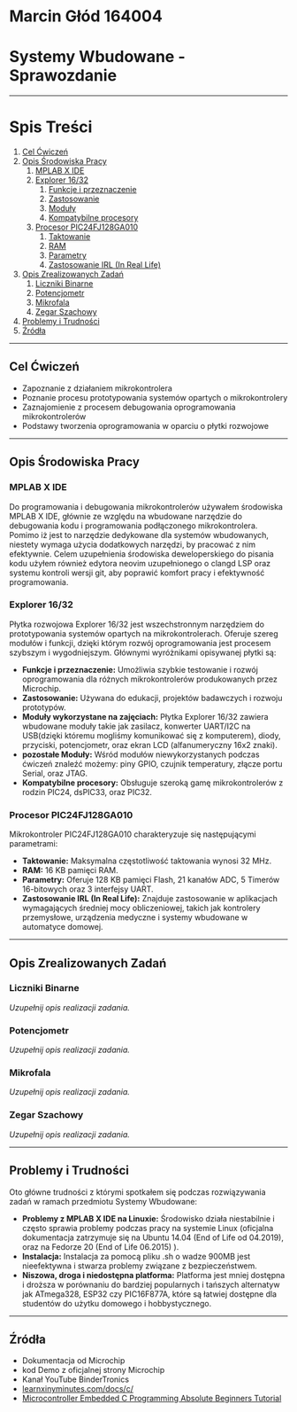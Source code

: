# Marcin Głód 164004
# Systemy Wbudowane - Sprawozdanie

---
# Spis Treści

1. [Cel Ćwiczeń](#cel-ćwiczeń)
2. [Opis Środowiska Pracy](#opis-środowiska-pracy)
    1. [MPLAB X IDE](#mplab-x-ide)
    2. [Explorer 16/32](#explorer-1632)
        1. [Funkcje i przeznaczenie](#funkcje-i-przeznaczenie)
        2. [Zastosowanie](#zastosowanie)
        3. [Moduły](#moduły)
        4. [Kompatybilne procesory](#kompatybilne-procesory)
    3. [Procesor PIC24FJ128GA010](#procesor-pic24fj128ga010)
        1. [Taktowanie](#taktowanie)
        2. [RAM](#ram)
        3. [Parametry](#parametry)
        4. [Zastosowanie IRL (In Real Life)](#zastosowanie-irl-in-real-life)
3. [Opis Zrealizowanych Zadań](#opis-zrealizowanych-zadań)
    1. [Liczniki Binarne](#liczniki-binarne)
    2. [Potencjometr](#potencjometr)
    3. [Mikrofala](#mikrofala)
    4. [Zegar Szachowy](#zegar-szachowy)
4. [Problemy i Trudności](#problemy-i-trudności)
5. [Źródła](#źródła)

---

## Cel Ćwiczeń
- Zapoznanie z działaniem mikrokontrolera
- Poznanie procesu prototypowania systemów opartych o mikrokontrolery
- Zaznajomienie z procesem debugowania oprogramowania mikrokontrolerów
- Podstawy tworzenia oprogramowania w oparciu o płytki rozwojowe

---

## Opis Środowiska Pracy
### MPLAB X IDE
Do programowania i debugowania mikrokontrolerów używałem środowiska MPLAB X IDE, głównie ze względu na wbudowane narzędzie do debugowania kodu i programowania podłączonego mikrokontrolera. Pomimo iż jest to narzędzie dedykowane dla systemów wbudowanych, niestety wymaga użycia dodatkowych narzędzi, by pracować z nim efektywnie. Celem uzupełnienia środowiska deweloperskiego do pisania kodu użyłem również edytora neovim uzupełnionego o clangd LSP oraz systemu kontroli wersji git, aby poprawić komfort pracy i efektywność programowania.

### Explorer 16/32
Płytka rozwojowa Explorer 16/32 jest wszechstronnym narzędziem do prototypowania systemów opartych na mikrokontrolerach. Oferuje szereg modułów i funkcji, dzięki którym rozwój oprogramowania jest procesem szybszym i wygodniejszym.
Głównymi wyróżnikami opisywanej płytki są:

- **Funkcje i przeznaczenie:** Umożliwia szybkie testowanie i rozwój oprogramowania dla różnych mikrokontrolerów produkowanych przez Microchip.
- **Zastosowanie:** Używana do edukacji, projektów badawczych i rozwoju prototypów.
- **Moduły wykorzystane na zajęciach:** Płytka Explorer 16/32 zawiera wbudowane moduły takie jak zasilacz, konwerter UART/I2C na USB(dzięki któremu mogliśmy komunikować się z komputerem), diody, przyciski, potencjometr, oraz ekran LCD (alfanumeryczny 16x2 znaki).
- **pozostałe Moduły:** Wśród modułów niewykorzystanych podczas ćwiczeń znaleźć możemy: piny GPIO, czujnik temperatury, złącze portu Serial, oraz JTAG.
- **Kompatybilne procesory:** Obsługuje szeroką gamę mikrokontrolerów z rodzin PIC24, dsPIC33, oraz PIC32.

### Procesor PIC24FJ128GA010
Mikrokontroler PIC24FJ128GA010 charakteryzuje się następującymi parametrami:

- **Taktowanie:** Maksymalna częstotliwość taktowania wynosi 32 MHz.
- **RAM:** 16 KB pamięci RAM.
- **Parametry:** Oferuje 128 KB pamięci Flash, 21 kanałów ADC, 5 Timerów 16-bitowych oraz 3 interfejsy UART.
- **Zastosowanie IRL (In Real Life):** Znajduje zastosowanie w aplikacjach wymagających średniej mocy obliczeniowej, takich jak kontrolery przemysłowe, urządzenia medyczne i systemy wbudowane w automatyce domowej.

---

## Opis Zrealizowanych Zadań
### Liczniki Binarne
*Uzupełnij opis realizacji zadania.*

### Potencjometr
*Uzupełnij opis realizacji zadania.*

### Mikrofala
*Uzupełnij opis realizacji zadania.*

### Zegar Szachowy
*Uzupełnij opis realizacji zadania.*

---

## Problemy i Trudności
Oto główne trudności z którymi spotkałem się podczas rozwiązywania zadań w ramach przedmiotu Systemy Wbudowane:

- **Problemy z MPLAB X IDE na Linuxie:** Środowisko działa niestabilnie i często sprawia problemy podczas pracy na systemie Linux (oficjalna dokumentacja zatrzymuje się na Ubuntu 14.04 (End of Life od 04.2019), oraz na Fedorze 20 (End of Life 06.2015) ).
- **Instalacja:** Instalacja za pomocą pliku .sh o wadze 900MB jest nieefektywna i stwarza problemy związane z bezpieczeństwem.
- **Niszowa, droga i niedostępna platforma:** Platforma jest mniej dostępna i droższa w porównaniu do bardziej popularnych i tańszych alternatyw jak ATmega328, ESP32 czy PIC16F877A, które są łatwiej dostępne dla studentów do użytku domowego i hobbystycznego.

---

## Źródła
- Dokumentacja od Microchip
- kod Demo z oficjalnej strony Microchip
- Kanał YouTube BinderTronics
- [learnxinyminutes.com/docs/c/](https://learnxinyminutes.com/docs/c/)
- [Microcontroller Embedded C Programming Absolute Beginners Tutorial](https://github.com/a5221985/tutorials/blob/master/Embedded_Systems/microcontroller_embedded_c_programming_absolute_beginners.md)


